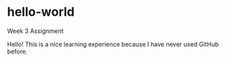 # hello-world
Week 3 Assignment

Hello! This is a nice learning experience because I have never used GitHub before.

